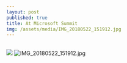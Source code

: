 ```yaml
---
layout: post
published: true
title: At Microsoft Summit
img: /assets/media/IMG_20180522_151912.jpg
---
```

## 

![]({{site.baseurl}}/assets/media/IMG_20180522_151912.jpg)
![IMG_20180522_151912.jpg]({{site.baseurl}}/assets/media/IMG_20180522_151912.jpg)
